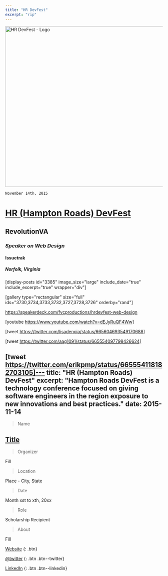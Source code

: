 ```yaml
---
title: "HR DevFest"
excerpt: "rip"
---
```


<img class="aligncenter size-full wp-image-3450" src="https://fvcproductions.files.wordpress.com/2015/11/hrdevfest.png" alt="HR DevFest - Logo" width="512" height="512" />

<code>November 14th, 2015</code>
<h1><a href="http://hrdevfest.org" target="_blank">HR (Hampton Roads) DevFest</a></h1>
<h2>RevolutionVA</h2>
<h3><i>Speaker on <b>Web Design</b></i></h3>
<h4>Issuetrak</h4>
<h5>Norfolk, Virginia</h5>

[display-posts id="3385" image_size="large" include_date="true" include_excerpt="true" wrapper="div"]

[gallery type="rectangular" size="full" ids="3730,3734,3733,3732,3727,3728,3726" orderby="rand"]

https://speakerdeck.com/fvcproductions/hrdevfest-web-design

[youtube https://www.youtube.com/watch?v=dEJyRuQF4Ww]

[tweet https://twitter.com/lisadenoia/status/665604693549170688]

[tweet https://twitter.com/aag1091/status/665554097798426624]

[tweet https://twitter.com/erikpmp/status/665554118182703105]---
title: "HR (Hampton Roads) DevFest"
excerpt: "Hampton Roads DevFest is a technology conference focused on giving software engineers in the region exposure to new innovations and best practices."
date: 2015-11-14
---

> Name

## <a title="Title" href="link" target="_blank">Title</a>

> Organizer

Fill

> Location

Place - City, State

> Date

Month xst to xth, 20xx

> Role

Scholarship Recipient

> About

Fill

[<i class='fa fa-globe'></i> Website](http://website.com)
{: .btn}

[<i class='fa fa-twitter'></i> @twitter](http://twitter.com/@twitter)
{: .btn .btn--twitter}

[<i class='fa fa-linkedin'></i> LinkedIn](http://linkedin.com)
{: .btn .btn--linkedin}
